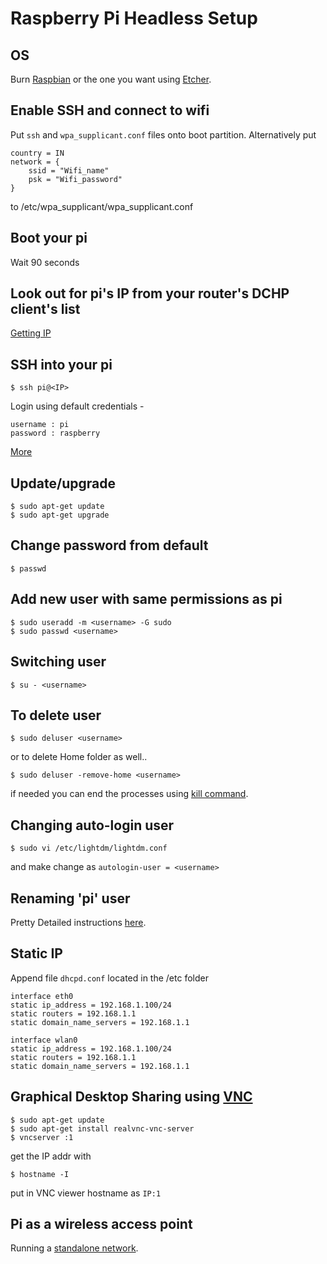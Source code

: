 #	Raspberry Pi Headless Setup

##	OS
Burn [Raspbian](https://www.raspberrypi.org/downloads/raspbian/) or the one you want using [Etcher](https://etcher.io/).

##	Enable SSH and connect to wifi
Put `ssh` and `wpa_supplicant.conf` files onto boot partition.
Alternatively put
```
country = IN
network = {
    ssid = "Wifi_name"
    psk = "Wifi_password"
}
```
to /etc/wpa_supplicant/wpa_supplicant.conf

##	Boot your pi
Wait 90 seconds

##	Look out for pi's IP from your router's DCHP client's list
[Getting IP](https://www.raspberrypi.org/documentation/remote-access/ip-address.md)

##	SSH into your pi
	$ ssh pi@<IP>
Login using default credentials -
```
username : pi
password : raspberry
```
[More](https://www.raspberrypi.org/documentation/remote-access/ssh/)

##	Update/upgrade
	$ sudo apt-get update
	$ sudo apt-get upgrade

##	Change password from default
	$ passwd

##	Add new user with same permissions as pi
	$ sudo useradd -m <username> -G sudo
	$ sudo passwd <username>

##	Switching user
	$ su - <username>

##	To delete user
	$ sudo deluser <username>
or to delete Home folder as well..
```
$ sudo deluser -remove-home <username>
```
if needed you can end the processes using [kill command](https://en.wikipedia.org/wiki/Kill_(command)).
##	Changing auto-login user
	$ sudo vi /etc/lightdm/lightdm.conf
and make change as `autologin-user = <username>`

##	Renaming 'pi' user
Pretty Detailed instructions [here](http://unixetc.co.uk/2016/01/07/how-to-rename-the-default-raspberry-pi-user/).

##	Static IP
Append file `dhcpd.conf` located in the /etc folder
```
interface eth0 
static ip_address = 192.168.1.100/24 
static routers = 192.168.1.1 
static domain_name_servers = 192.168.1.1 

interface wlan0 
static ip_address = 192.168.1.100/24 
static routers = 192.168.1.1 
static domain_name_servers = 192.168.1.1
```
##	Graphical Desktop Sharing using [VNC](https://www.realvnc.com/)
	$ sudo apt-get update
	$ sudo apt-get install realvnc-vnc-server
	$ vncserver :1
get the IP addr with
```
$ hostname -I
```
put in VNC viewer hostname as `IP:1`
##	Pi as a wireless access point
Running a [standalone network](https://www.raspberrypi.org/documentation/configuration/wireless/access-point.md).

